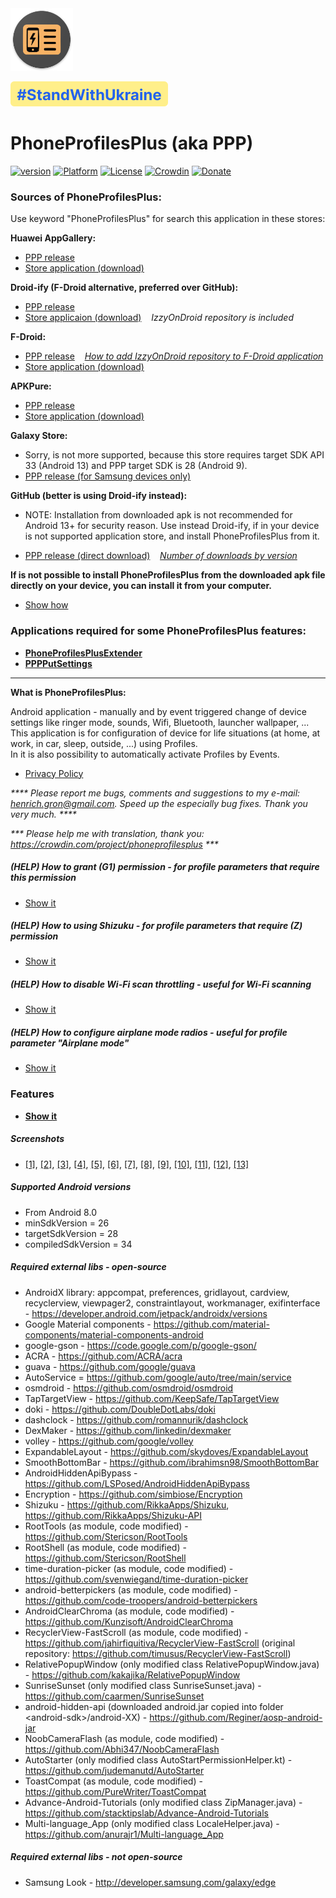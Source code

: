 <!--suppress CheckImageSize -->
<img src="art/ic_launcher-web.png" alt="PPP application icon" width="100" height="100">  

[![Stand With Ukraine](https://raw.githubusercontent.com/vshymanskyy/StandWithUkraine/main/badges/StandWithUkraine.svg)](https://stand-with-ukraine.pp.ua)

PhoneProfilesPlus (aka PPP)
===========================

[![version](https://img.shields.io/badge/version-6.4-blue)](https://github.com/henrichg/PhoneProfilesPlus/releases/tag/6.4)
[![Platform](https://img.shields.io/badge/platform-android-green.svg)](http://developer.android.com/index.html)
[![License](https://img.shields.io/hexpm/l/plug.svg)](https://github.com/henrichg/PhoneProfilesPlus/blob/master/LICENSE)
[![Crowdin](https://badges.crowdin.net/phoneprofilesplus/localized.svg)](https://crowdin.com/project/phoneprofilesplus)
[![Donate](https://img.shields.io/badge/Donate-PayPal-green.svg)](https://www.paypal.com/cgi-bin/webscr?cmd=_donations&business=AF5QK49DMAL2U&currency_code=EUR)

### Sources of PhoneProfilesPlus:

Use keyword "PhoneProfilesPlus" for search this application in these stores:

__Huawei AppGallery:__
- [PPP release](https://appgallery.cloud.huawei.com/ag/n/app/C104501059?channelId=PhoneProfilesPlus+application&id=957ced9f0ca648df8f253a3d1460051e&s=79376612D7DD2C824692C162FB2F957A7AEE81EE1471CDC58034CD5106DAB009&detailType=0&v=&callType=AGDLINK&installType=0000)  
- [Store application (download)](https://consumer.huawei.com/en/mobileservices/appgallery/)

__Droid-ify (F-Droid alternative, preferred over GitHub):__
- [PPP release](https://apt.izzysoft.de/fdroid/index/apk/sk.henrichg.phoneprofilesplus)
- [Store applicaion (download)](https://apt.izzysoft.de/fdroid/index/apk/com.looker.droidify)
  &nbsp;&nbsp;&nbsp;_IzzyOnDroid repository is included_

__F-Droid:__
- [PPP release](https://apt.izzysoft.de/fdroid/index/apk/sk.henrichg.phoneprofilesplus)
&nbsp;&nbsp;&nbsp;_[How to add IzzyOnDroid repository to F-Droid application](https://apt.izzysoft.de/fdroid/index/info)_  
- [Store application (download)](https://www.f-droid.org/)

__APKPure:__
- [PPP release](https://apkpure.com/p/sk.henrichg.phoneprofilesplus)
- [Store application (download)](https://apkpure.com/apkpure/com.apkpure.aegon)

__Galaxy Store:__
- Sorry, is not more supported, because this store requires target SDK API 33 (Android 13) and PPP target SDK is 28 (Android 9).
- [PPP release (for Samsung devices only)](https://galaxystore.samsung.com/detail/sk.henrichg.phoneprofilesplus)

__GitHub (better is using Droid-ify instead):__

- NOTE: Installation from downloaded apk is not recommended for Android 13+ for security reason. Use instead Droid-ify, if in your device is not supported application store, and install PhoneProfilesPlus from it.

- [PPP release (direct download)](https://github.com/henrichg/PhoneProfilesPlus/releases/latest/download/PhoneProfilesPlus.apk)
  &nbsp;&nbsp;&nbsp;_[Number of downloads by version](https://hanadigital.github.io/grev/?user=henrichg&repo=phoneprofilesplus)_

__If is not possible to install PhoneProfilesPlus from the downloaded apk file directly on your device, you can install it from your computer.__
- [Show how](docs/install_apk_from_pc.md)

### Applications required for some PhoneProfilesPlus features:

- __[PhoneProfilesPlusExtender](https://github.com/henrichg/PhoneProfilesPlusExtender)__
- __[PPPPutSettings](https://github.com/henrichg/PPPPutSettings)__

---

__What is PhoneProfilesPlus:__

Android application - manually and by event triggered change of device settings like ringer mode, sounds, Wifi, Bluetooth, launcher wallpaper, ...  
This application is for configuration of device for life situations (at home, at work, in car, sleep, outside, ...) using Profiles.  
In it is also possibility to automatically activate Profiles by Events.  

- [Privacy Policy](https://henrichg.github.io/PhoneProfilesPlus/privacy_policy.html)

_**** Please report me bugs, comments and suggestions to my e-mail: <henrich.gron@gmail.com>. Speed up the especially bug fixes. Thank you very much. ****_

_*** Please help me with translation, thank you: <https://crowdin.com/project/phoneprofilesplus> ***_


##### (HELP) How to grant (G1) permission - for profile parameters that require this permission
- [Show it](docs/grant_g1_permission.md)

##### (HELP) How to using Shizuku - for profile parameters that require (Z) permission
- [Show it](docs/shizuku.md)

##### (HELP) How to disable Wi-Fi scan throttling - useful for Wi-Fi scanning
- [Show it](docs/wifi_scan_throttling.md)

##### (HELP) How to configure airplane mode radios - useful for profile parameter "Airplane mode"
- [Show it](docs/airplane_mode_radios_config.md)

### Features
- __[Show it](docs/ppp_features.md)__

##### Screenshots
- [[1]](art/phoneScreenshots/01.png),
[[2]](art/phoneScreenshots/02.png),
[[3]](art/phoneScreenshots/03.png),
[[4]](art/phoneScreenshots/04.png),
[[5]](art/phoneScreenshots/05.png),
[[6]](art/phoneScreenshots/06.png),
[[7]](art/phoneScreenshots/07.png),
[[8]](art/phoneScreenshots/08.png),
[[9]](art/phoneScreenshots/09.png),
[[10]](art/phoneScreenshots/10.png),
[[11]](art/phoneScreenshots/11.png),
[[12]](art/phoneScreenshots/12.png),
[[13]](art/phoneScreenshots/13.png)

##### Supported Android versions

- From Android 8.0
- minSdkVersion = 26
- targetSdkVersion = 28
- compiledSdkVersion = 34

##### Required external libs - open-source

- AndroidX library: appcompat, preferences, gridlayout, cardview, recyclerview, viewpager2, constraintlayout, workmanager, exifinterface - https://developer.android.com/jetpack/androidx/versions
- Google Material components - https://github.com/material-components/material-components-android
- google-gson - https://code.google.com/p/google-gson/
- ACRA - https://github.com/ACRA/acra
- guava - https://github.com/google/guava
- AutoService = https://github.com/google/auto/tree/main/service
- osmdroid - https://github.com/osmdroid/osmdroid
- TapTargetView - https://github.com/KeepSafe/TapTargetView
- doki - https://github.com/DoubleDotLabs/doki
- dashclock - https://github.com/romannurik/dashclock
- DexMaker - https://github.com/linkedin/dexmaker
- volley - https://github.com/google/volley
- ExpandableLayout - https://github.com/skydoves/ExpandableLayout
- SmoothBottomBar - https://github.com/ibrahimsn98/SmoothBottomBar
- AndroidHiddenApiBypass - https://github.com/LSPosed/AndroidHiddenApiBypass
- Encryption - https://github.com/simbiose/Encryption
- Shizuku - https://github.com/RikkaApps/Shizuku, https://github.com/RikkaApps/Shizuku-API
- RootTools (as module, code modified) - https://github.com/Stericson/RootTools
- RootShell (as module, code modified) - https://github.com/Stericson/RootShell
- time-duration-picker (as module, code modified) - https://github.com/svenwiegand/time-duration-picker
- android-betterpickers (as module, code modified) - https://github.com/code-troopers/android-betterpickers
- AndroidClearChroma (as module, code modified) - https://github.com/Kunzisoft/AndroidClearChroma
- RecyclerView-FastScroll (as module, code modified) - https://github.com/jahirfiquitiva/RecyclerView-FastScroll (original repository: https://github.com/timusus/RecyclerView-FastScroll)
- RelativePopupWindow (only modified class RelativePopupWindow.java) - https://github.com/kakajika/RelativePopupWindow
- SunriseSunset (only modified class SunriseSunset.java) - https://github.com/caarmen/SunriseSunset
- android-hidden-api (downloaded android.jar copied into folder \<android-sdk\>/android-XX) - https://github.com/Reginer/aosp-android-jar
- NoobCameraFlash (as module, code modified) - https://github.com/Abhi347/NoobCameraFlash
- AutoStarter (only modified class AutoStartPermissionHelper.kt) - https://github.com/judemanutd/AutoStarter
- ToastCompat (as module, code modified) - https://github.com/PureWriter/ToastCompat
- Advance-Android-Tutorials (only modified class ZipManager.java) - https://github.com/stacktipslab/Advance-Android-Tutorials
- Multi-language_App (only modified class LocaleHelper.java) - https://github.com/anurajr1/Multi-language_App

##### Required external libs - not open-source

- Samsung Look - http://developer.samsung.com/galaxy/edge
